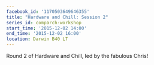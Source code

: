 ```yaml
---
facebook_id: '1170503649646355'
title: "Hardware and Chill: Session 2"
series_id: comparch-workshop
start_time: '2015-12-02 14:00'
end_time: '2015-12-02 16:00'
location: Darwin B40 LT
---
```


Round 2 of Hardware and Chill, led by the fabulous Chris!
